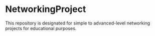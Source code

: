 # NetworkingProject
This repository is designated for simple to advanced-level networking projects for educational purposes.
